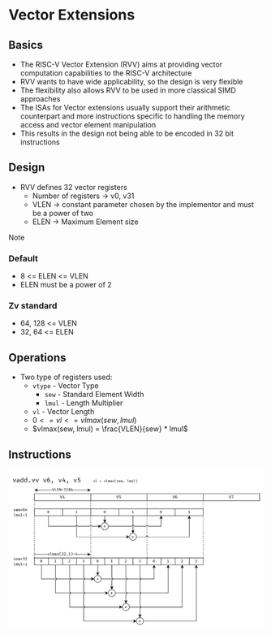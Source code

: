 # Vector Extensions

## Basics

- The RISC-V Vector Extension (RVV) aims at providing vector computation capabilities to the RISC-V architecture
- RVV wants to have wide applicability, so the design is very flexible
- The flexibility also allows RVV to be used in more classical SIMD approaches
- The ISAs for Vector extensions usually support their arithmetic counterpart and more instructions specific to handling the memory access and vector element manipulation
- This results in the design not being able to be encoded in 32 bit instructions

## Design

- RVV defines 32 vector registers
  - Number of registers -> v0, v31
  - VLEN -> constant parameter chosen by the implementor and must be a power of two
  - ELEN -> Maximum Element size

>[!note]
> ### Default
> - 8 <= ELEN <= VLEN
> - ELEN must be a power of 2
> ### Zv standard
> - 64, 128 <= VLEN
> - 32, 64 <= ELEN

## Operations
- Two type of  registers used:
	- `vtype` - Vector Type
		- `sew` - Standard Element Width
		- `lmul` - Length Multiplier
	- `vl` - Vector Length
	- $0 <= vl <= vlmax(sew, lmul)$
	- $vlmax(sew, lmul) = \frac{VLEN}{sew} * lmul$

## Instructions
![Picture](<../Assets/vadd.png>)
